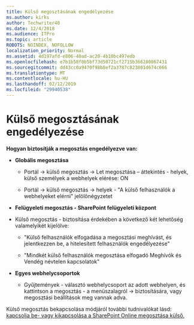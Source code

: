 ```yaml
---
title: Külső megosztásának engedélyezése
ms.author: kirks
author: Techwriter40
ms.date: 12/4/2018
ms.audience: ITPro
ms.topic: article
ROBOTS: NOINDEX, NOFOLLOW
localization_priority: Normal
ms.assetid: 4d197afd-e806-40ad-ac20-4b10bc497edb
ms.openlocfilehash: e7b1b58f0b5bf73d50721cf2715b366280867431
ms.sourcegitcommit: dd43cc0a9470f98b8ef2a3787c823801d674c666
ms.translationtype: MT
ms.contentlocale: hu-HU
ms.lasthandoff: 02/12/2019
ms.locfileid: "29940538"
---
```

# <a name="enable-external-sharing"></a>Külső megosztásának engedélyezése

 **Hogyan biztosítják a megosztás engedélyezve van:**
  
- **Globális megosztása**
    
  - Portál -\> külső megosztás -\> Let megosztása – áttekintés - helyek, külső személyek a webhelyek elérése: ON
    
  - Portál -\> külső megosztás -\> helyek - "A külső felhasználók a webhelyeket elérni" jelölőnégyzetet
    
- **Felügyeleti megosztás - SharePoint felügyeleti központ**
    
- Külső megosztás - biztosítása érdekében a következő két lehetőség valamelyikét kijelölve:
    
  - "Külső felhasználók elfogadása a megosztási meghívást, és jelentkezzen be, a hitelesített felhasználók engedélyezése"
    
  - "Mindkét külső felhasználók megosztása elfogadó Meghívók és Vendég névtelen kapcsolatok"
    
- **Egyes webhelycsoportok**
    
  - Gyűjtemények - választó webhelycsoport az adott webhelyen, és kattintson a megosztás - a menüszalagról -\> biztosítására, vagy megosztási beállítások meg vannak adva.
    
Külső megosztás bekapcsolása módjáról további tudnivalókat lásd: [kapcsolja be- vagy kikapcsolása a SharePoint Online megosztása külső.](https://go.microsoft.com/fwlink/?linkid=2047681&amp;clcid=0x409)
  

